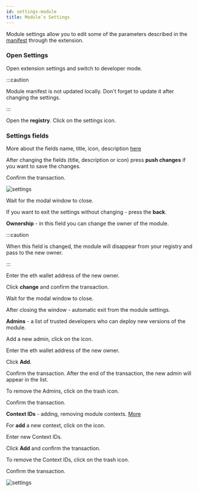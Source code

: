 ```yaml
---
id: settings-module
title: Module`s Settings
---
```


Module settings allow you to edit some of the parameters described in the [manifest](/docs/manifest) through the extension.



### Open Settings


Open extension settings and switch to developer mode.

:::caution

Module manifest is not updated locally. Don't forget to update it after changing the settings.

:::

Open the **registry**. Click on the settings icon.

<!-- ![settings](/img/set_01.png) -->



### Settings fields


<!-- ![settings](/img/set_02.png) -->

<!-- **Name** - a unique name (ID), unchangeable in the settings.

**Title** - the name of the module, which is displayed in the extension, can be changed in the settings.

**Description** - a short description of the module, can be changed in the settings.

**Icon** - module logo (.png format). -->

More about the fields name, title, icon, description [here](/docs/manifest)

After changing the fields (title, description or icon) press **push changes** if you want to save the changes.

<!-- ![settings](/img/set_08.png) -->

Confirm the transaction.

![settings](/video/set_mode_1.gif)

Wait for the modal window to close.

If you want to exit the settings without changing - press the **back**.


**Ownership** - in this field you can change the owner of the module.

:::caution

When this field is changed, the module will disappear from your registry and pass to the new owner.

:::

Enter the eth wallet address of the new owner.

Click **change** and confirm the transaction.

<!-- ![settings](/img/set_03.png) -->

Wait for the modal window to close.

After closing the window - automatic exit from the module settings.


**Admins** - a list of trusted developers who can deploy new versions of the module.

Add a new admin, click on the icon.

<!-- ![settings](/img/set_05.png) -->

Enter the eth wallet address of the new owner.

Click **Add**.

<!-- ![settings](/img/set_06.png) -->

Confirm the transaction. After the end of the transaction, the new admin will appear in the list.

To remove the Admins, click on the trash icon.

<!-- ![settings](/img/set_10.png) -->

Confirm the transaction.


**Context IDs** - adding, removing module contexts. [More](/docs/manifest)

For **add** a new context, click on the icon.

<!-- ![settings](/img/set_09.png) -->

Enter new Context IDs.

Click **Add** and confirm the transaction.

<!-- ![settings](/img/set_07.png) -->

To remove the Context IDs, click on the trash icon.

<!-- ![settings](/img/set_11.png) -->

Confirm the transaction.

![settings](/video/set_mode_2.gif)


